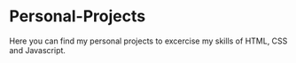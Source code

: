 # Personal-Projects
 Here you can find my personal projects to excercise my skills of HTML, CSS and Javascript.
